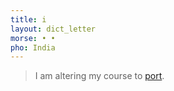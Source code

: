 ```yaml
---
title: i
layout: dict_letter
morse: • •
pho: India
---
```

> I am altering my course to [port](/dict/port.html).